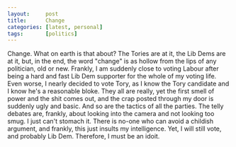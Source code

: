 ```yaml
---
layout:     post
title:      Change
categories: [latest, personal]
tags:       [politics]
---
```


Change. What on earth is that about? The Tories are at it, the Lib Dems are at it, but, in the end, the word "change" is as hollow from the lips of any politician, old or new. Frankly, I am suddenly close to voting Labour after being a hard and fast Lib Dem supporter for the whole of my voting life. Even worse, I nearly decided to vote Tory, as I know the Tory candidate and I know he's a reasonable bloke. They all are really, yet the first smell of power and the shit comes out, and the crap posted through my door is suddenly ugly and basic. And so are the tactics of all the parties. The telly debates are, frankly, about looking into the camera and not looking too smug. I just can't stomach it. There is no-one who can avoid a childish argument, and frankly, this just insults my intelligence. Yet, I will still vote, and probably Lib Dem. Therefore, I must be an idoit.

